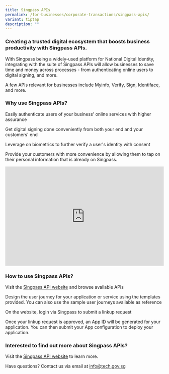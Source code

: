 ```yaml
---
title: Singpass APIs
permalink: /for-businesses/corporate-transactions/singpass-apis/
variant: tiptap
description: ""
---
```

<h3>Creating a trusted digital ecosystem that boosts business productivity with Singpass APIs.</h3>
<p>With Singpass being a widely-used platform for National Digital Identity,
integrating with the suite of Singpass APIs will allow businesses to save
time and money across processes - from authenticating online users to digital
signing, and more.</p>
<p>A few APIs relevant for businesses include Myinfo, Verify, Sign, Identiface,
and more.</p>
<h3>Why use Singpass APIs?</h3>
<p>Easily authenticate users of your business' online services with higher
assurance</p>
<p>Get digital signing done conveniently from both your end and your customers'
end</p>
<p>Leverage on biometrics to further verify a user's identity with consent</p>
<p>Provide your customers with more convenience by allowing them to tap on
their personal information that is already on Singpass.</p>
<div class="iframe-wrapper">
<iframe style="max-width: 100%;" height="315" width="560" allowfullscreen="true" frameborder="0" src="https://www.youtube.com/embed/NGj3XXU-HgE?si=ffeuUXuU_nznZZJl"></iframe>
</div>
<h3>How to use Singpass APIs?</h3>
<p>Visit the <a href="https://api.singpass.gov.sg/" rel="noopener noreferrer nofollow" target="_blank">Singpass API website</a> and
browse available APIs</p>
<p>Design the user journey for your application or service using the templates
provided. You can also use the sample user journeys available as reference</p>
<p>On the website, login via Singpass to submit a linkup request</p>
<p>Once your linkup request is approved, an App ID will be generated for
your application. You can then submit your App configuration to deploy
your application.</p>
<h3>Interested to find out more about Singpass APIs?</h3>
<p>Visit the <a href="https://api.singpass.gov.sg/" rel="noopener noreferrer nofollow" target="_blank">Singpass API website</a> to
learn more.</p>
<p>Have questions? Contact us via email at <a href="mailto:info@tech.gov.sg" rel="noopener noreferrer nofollow" target="_blank">info@tech.gov.sg</a>
</p>